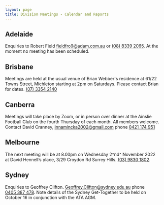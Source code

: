 ```yaml
---
layout: page
title: Division Meetings - Calendar and Reports
---
```

## Adelaide

Enquiries to Robert Field <fieldfro9@adam.com.au> or [(08)&nbsp;8339&nbsp;2065](tel:+61883392065).
At the moment no meeting has been scheduled.

## Brisbane

Meetings are held at the usual venue of Brian Webber's residence at 61/22 Towns Street, Michleton starting at 2pm on Saturdays. Please contact Brian for dates.
[(07)&nbsp;3354&nbsp;2140](tel:+61733542140)

## Canberra

Meetings will take place by Zoom, or in person over dinner
at the Ainslie Football Club
on the fourth Thursday of each month.
All members welcome.
Contact David Cranney, <innamincka2002@gmail.com> phone [0421&nbsp;174&nbsp;951](tel:+61421174951)

## Melbourne

The next meeting will be at
8.00pm on Wednesday
2^nd^ November 2022
at David Hennell’s place, 3/29 Croydon Rd Surrey Hills. [(03)&nbsp;9830&nbsp;1802](tel:+61398301802).

## Sydney

Enquiries to Geoffrey Clifton.
<Geoffrey.Clifton@sydney.edu.au> phone [0405&nbsp;387&nbsp;478](tel:+61405387478).
Note details of the Sydney Get-Together to be held on October 16 in conjunction with the ATA AGM.
